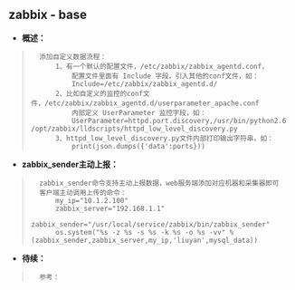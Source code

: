 ## zabbix - base
- **概述：**
>       添加自定义数据流程：
>           1、有一个默认的配置文件，/etc/zabbix/zabbix_agentd.conf，
>               配置文件里面有 Include 字段，引入其他的conf文件，如：
>               Include=/etc/zabbix/zabbix_agentd.d/
>           2、比如自定义的监控的conf文件，/etc/zabbix/zabbix_agentd.d/userparameter_apache.conf
>               内部定义 UserParameter 监控字段，如：
>               UserParameter=httpd.port.discovery,/usr/bin/python2.6 /opt/zabbix/lldscripts/httpd_low_level_discovery.py
>           3、httpd_low_level_discovery.py文件内部打印输出字符串，如：
>               print(json.dumps({'data':ports}))
>

- **zabbix_sender主动上报：**
>       zabbix_sender命令支持主动上报数据，web服务端添加对应机器和采集器即可
>       客户端主动调用上传的命令：
>           my_ip="10.1.2.100"
>           zabbix_server="192.168.1.1"
>           zabbix_sender="/usr/local/service/zabbix/bin/zabbix_sender"
>           os.system("%s -z %s -s %s -k %s -o %s -vv" % (zabbix_sender,zabbix_server,my_ip,'liuyan',mysql_data))
>
>
>
>
>
>
>
>
>
>
>
>
>
>
>
>
>
>
>
>
>
>
>
>
>
>
>
>
>
>
>

- **待续：**
>       参考：
>
>
>
>
>
>
>
>
>
>
>
>
>
>
>
>
>
>
>
>
